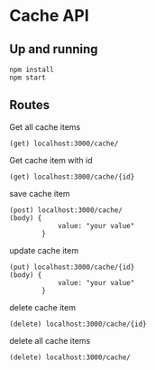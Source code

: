 # Cache API

## Up and running

	npm install
    npm start

## Routes
Get all cache items

    (get) localhost:3000/cache/

Get cache item with id

    (get) localhost:3000/cache/{id}

save cache item

    (post) localhost:3000/cache/
    (body) {
                value: "your value"
            }

update cache item

    (put) localhost:3000/cache/{id}
    (body) {
                value: "your value"
            }

delete cache item

    (delete) localhost:3000/cache/{id}     

delete all cache items

    (delete) localhost:3000/cache/                            